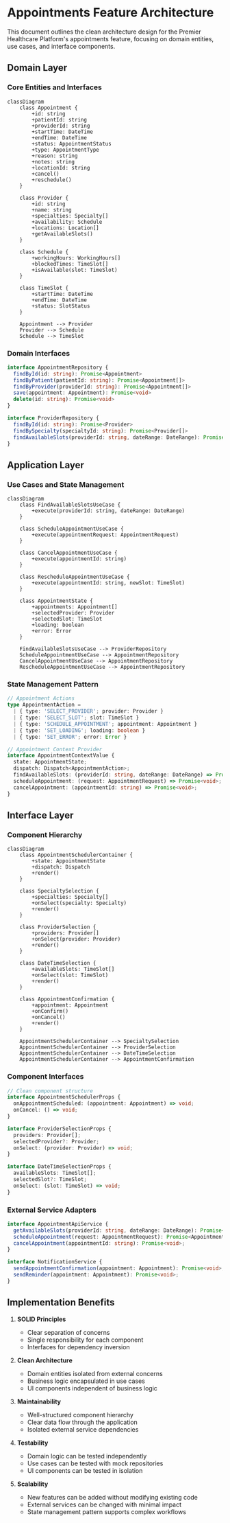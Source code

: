 # Appointments Feature Architecture

This document outlines the clean architecture design for the Premier Healthcare Platform's appointments feature, focusing on domain entities, use cases, and interface components.

## Domain Layer

### Core Entities and Interfaces

```mermaid
classDiagram
    class Appointment {
        +id: string
        +patientId: string
        +providerId: string
        +startTime: DateTime
        +endTime: DateTime
        +status: AppointmentStatus
        +type: AppointmentType
        +reason: string
        +notes: string
        +locationId: string
        +cancel()
        +reschedule()
    }

    class Provider {
        +id: string
        +name: string
        +specialties: Specialty[]
        +availability: Schedule
        +locations: Location[]
        +getAvailableSlots()
    }

    class Schedule {
        +workingHours: WorkingHours[]
        +blockedTimes: TimeSlot[]
        +isAvailable(slot: TimeSlot)
    }

    class TimeSlot {
        +startTime: DateTime
        +endTime: DateTime
        +status: SlotStatus
    }

    Appointment --> Provider
    Provider --> Schedule
    Schedule --> TimeSlot
```

### Domain Interfaces

```typescript
interface AppointmentRepository {
  findById(id: string): Promise<Appointment>
  findByPatient(patientId: string): Promise<Appointment[]>
  findByProvider(providerId: string): Promise<Appointment[]>
  save(appointment: Appointment): Promise<void>
  delete(id: string): Promise<void>
}

interface ProviderRepository {
  findById(id: string): Promise<Provider>
  findBySpecialty(specialtyId: string): Promise<Provider[]>
  findAvailableSlots(providerId: string, dateRange: DateRange): Promise<TimeSlot[]>
}
```

## Application Layer

### Use Cases and State Management

```mermaid
classDiagram
    class FindAvailableSlotsUseCase {
        +execute(providerId: string, dateRange: DateRange)
    }

    class ScheduleAppointmentUseCase {
        +execute(appointmentRequest: AppointmentRequest)
    }

    class CancelAppointmentUseCase {
        +execute(appointmentId: string)
    }

    class RescheduleAppointmentUseCase {
        +execute(appointmentId: string, newSlot: TimeSlot)
    }

    class AppointmentState {
        +appointments: Appointment[]
        +selectedProvider: Provider
        +selectedSlot: TimeSlot
        +loading: boolean
        +error: Error
    }

    FindAvailableSlotsUseCase --> ProviderRepository
    ScheduleAppointmentUseCase --> AppointmentRepository
    CancelAppointmentUseCase --> AppointmentRepository
    RescheduleAppointmentUseCase --> AppointmentRepository
```

### State Management Pattern

```typescript
// Appointment Actions
type AppointmentAction = 
  | { type: 'SELECT_PROVIDER'; provider: Provider }
  | { type: 'SELECT_SLOT'; slot: TimeSlot }
  | { type: 'SCHEDULE_APPOINTMENT'; appointment: Appointment }
  | { type: 'SET_LOADING'; loading: boolean }
  | { type: 'SET_ERROR'; error: Error }

// Appointment Context Provider
interface AppointmentContextValue {
  state: AppointmentState;
  dispatch: Dispatch<AppointmentAction>;
  findAvailableSlots: (providerId: string, dateRange: DateRange) => Promise<void>;
  scheduleAppointment: (request: AppointmentRequest) => Promise<void>;
  cancelAppointment: (appointmentId: string) => Promise<void>;
}
```

## Interface Layer

### Component Hierarchy

```mermaid
classDiagram
    class AppointmentSchedulerContainer {
        +state: AppointmentState
        +dispatch: Dispatch
        +render()
    }

    class SpecialtySelection {
        +specialties: Specialty[]
        +onSelect(specialty: Specialty)
        +render()
    }

    class ProviderSelection {
        +providers: Provider[]
        +onSelect(provider: Provider)
        +render()
    }

    class DateTimeSelection {
        +availableSlots: TimeSlot[]
        +onSelect(slot: TimeSlot)
        +render()
    }

    class AppointmentConfirmation {
        +appointment: Appointment
        +onConfirm()
        +onCancel()
        +render()
    }

    AppointmentSchedulerContainer --> SpecialtySelection
    AppointmentSchedulerContainer --> ProviderSelection
    AppointmentSchedulerContainer --> DateTimeSelection
    AppointmentSchedulerContainer --> AppointmentConfirmation
```

### Component Interfaces

```typescript
// Clean component structure
interface AppointmentSchedulerProps {
  onAppointmentScheduled: (appointment: Appointment) => void;
  onCancel: () => void;
}

interface ProviderSelectionProps {
  providers: Provider[];
  selectedProvider?: Provider;
  onSelect: (provider: Provider) => void;
}

interface DateTimeSelectionProps {
  availableSlots: TimeSlot[];
  selectedSlot?: TimeSlot;
  onSelect: (slot: TimeSlot) => void;
}
```

### External Service Adapters

```typescript
interface AppointmentApiService {
  getAvailableSlots(providerId: string, dateRange: DateRange): Promise<TimeSlot[]>;
  scheduleAppointment(request: AppointmentRequest): Promise<Appointment>;
  cancelAppointment(appointmentId: string): Promise<void>;
}

interface NotificationService {
  sendAppointmentConfirmation(appointment: Appointment): Promise<void>;
  sendReminder(appointment: Appointment): Promise<void>;
}
```

## Implementation Benefits

1. **SOLID Principles**
   - Clear separation of concerns
   - Single responsibility for each component
   - Interfaces for dependency inversion

2. **Clean Architecture**
   - Domain entities isolated from external concerns
   - Business logic encapsulated in use cases
   - UI components independent of business logic

3. **Maintainability**
   - Well-structured component hierarchy
   - Clear data flow through the application
   - Isolated external service dependencies

4. **Testability**
   - Domain logic can be tested independently
   - Use cases can be tested with mock repositories
   - UI components can be tested in isolation

5. **Scalability**
   - New features can be added without modifying existing code
   - External services can be changed with minimal impact
   - State management pattern supports complex workflows